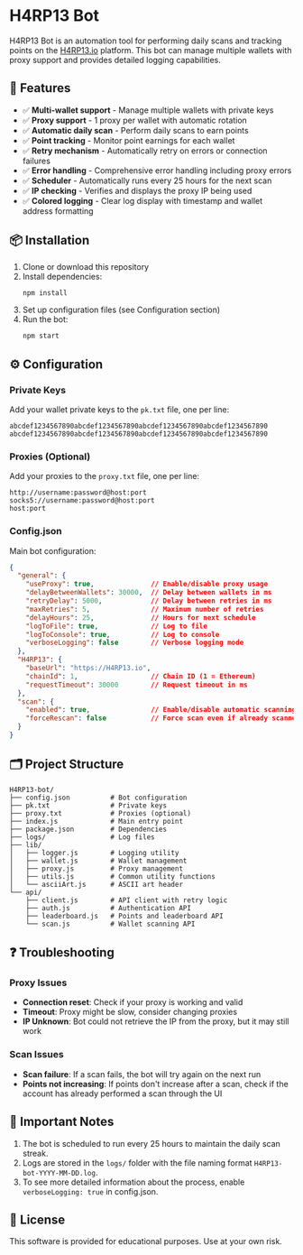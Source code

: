 # H4RP13 Bot

H4RP13 Bot is an automation tool for performing daily scans and tracking points on the [H4RP13.io](https://H4RP13.io) platform. This bot can manage multiple wallets with proxy support and provides detailed logging capabilities.

## 🚀 Features

- ✅ **Multi-wallet support** - Manage multiple wallets with private keys
- ✅ **Proxy support** - 1 proxy per wallet with automatic rotation
- ✅ **Automatic daily scan** - Perform daily scans to earn points
- ✅ **Point tracking** - Monitor point earnings for each wallet
- ✅ **Retry mechanism** - Automatically retry on errors or connection failures
- ✅ **Error handling** - Comprehensive error handling including proxy errors
- ✅ **Scheduler** - Automatically runs every 25 hours for the next scan
- ✅ **IP checking** - Verifies and displays the proxy IP being used
- ✅ **Colored logging** - Clear log display with timestamp and wallet address formatting

## 📦 Installation

1. Clone or download this repository
2. Install dependencies:
   ```bash
   npm install
   ```
3. Set up configuration files (see Configuration section)
4. Run the bot:
   ```bash
   npm start
   ```

## ⚙️ Configuration

### Private Keys

Add your wallet private keys to the `pk.txt` file, one per line:

```
abcdef1234567890abcdef1234567890abcdef1234567890abcdef1234567890
abcdef1234567890abcdef1234567890abcdef1234567890abcdef1234567890
```

### Proxies (Optional)

Add your proxies to the `proxy.txt` file, one per line:

```
http://username:password@host:port
socks5://username:password@host:port
host:port
```

### Config.json

Main bot configuration:

```json
{
  "general": {
    "useProxy": true,              // Enable/disable proxy usage
    "delayBetweenWallets": 30000,  // Delay between wallets in ms
    "retryDelay": 5000,            // Delay between retries in ms
    "maxRetries": 5,               // Maximum number of retries
    "delayHours": 25,              // Hours for next schedule
    "logToFile": true,             // Log to file
    "logToConsole": true,          // Log to console
    "verboseLogging": false        // Verbose logging mode
  },
  "H4RP13": {
    "baseUrl": "https://H4RP13.io",
    "chainId": 1,                  // Chain ID (1 = Ethereum)
    "requestTimeout": 30000        // Request timeout in ms
  },
  "scan": {
    "enabled": true,               // Enable/disable automatic scanning
    "forceRescan": false           // Force scan even if already scanned today
  }
}
```

## 🗂️ Project Structure

```
H4RP13-bot/
├── config.json          # Bot configuration
├── pk.txt               # Private keys
├── proxy.txt            # Proxies (optional)
├── index.js             # Main entry point
├── package.json         # Dependencies
├── logs/                # Log files
├── lib/
│   ├── logger.js        # Logging utility
│   ├── wallet.js        # Wallet management
│   ├── proxy.js         # Proxy management
│   ├── utils.js         # Common utility functions
│   └── asciiArt.js      # ASCII art header
└── api/
    ├── client.js        # API client with retry logic
    ├── auth.js          # Authentication API
    ├── leaderboard.js   # Points and leaderboard API
    └── scan.js          # Wallet scanning API
```

## ❓ Troubleshooting

### Proxy Issues

- **Connection reset**: Check if your proxy is working and valid
- **Timeout**: Proxy might be slow, consider changing proxies
- **IP Unknown**: Bot could not retrieve the IP from the proxy, but it may still work

### Scan Issues

- **Scan failure**: If a scan fails, the bot will try again on the next run
- **Points not increasing**: If points don't increase after a scan, check if the account has already performed a scan through the UI

## 📝 Important Notes

1. The bot is scheduled to run every 25 hours to maintain the daily scan streak.
2. Logs are stored in the `logs/` folder with the file naming format `H4RP13-bot-YYYY-MM-DD.log`.
3. To see more detailed information about the process, enable `verboseLogging: true` in config.json.

## 📜 License

This software is provided for educational purposes. Use at your own risk.
